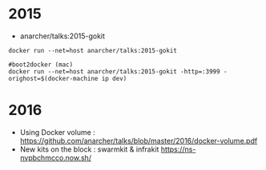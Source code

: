 
# 2015

- anarcher/talks:2015-gokit

```
docker run --net=host anarcher/talks:2015-gokit  

#boot2docker (mac)
docker run --net=host anarcher/talks:2015-gokit -http=:3999 -orighost=$(docker-machine ip dev)
```

# 2016

- Using Docker volume : https://github.com/anarcher/talks/blob/master/2016/docker-volume.pdf
- New kits on the block : swarmkit & infrakit https://ns-nvpbchmcco.now.sh/
